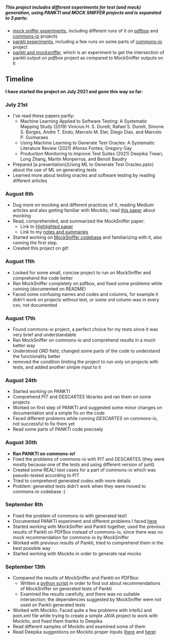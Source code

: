 ##### This project includes different experiments for test (and mock) generation, using _PANKTI_ and _MOCK SNIFFER_ projects and is separated to 3 parts:
- [mock sniffer experiments](mock-sniffer-experiments/README.md), including different runs of it on [pdfbox](https://github.com/apache/pdfbox) and [commons-io](https://github.com/carlspring/commons-io) projects
- [pankti experiments](pankti-experiments/README.md), including a few runs on some parts of [commons-io](https://github.com/carlspring/commons-io) project
- [pankti and mocksniffer](pankti-and-mocksniffer), which is an experiment to get the intersection of pankti output on _pdfbox_ project as compared to MockSniffer outputs on it

## Timeline
**I have started the project on July 2021 and gone this way so far:**
### July 21st
- I've read these papers partly:
  - Machine Learning Applied to Software Testing: A Systematic Mapping Study (2019) Vinicius H. S. Durelli, Rafael S. Durelli, Simone S. Borges, Andre T. Endo, Marcelo M. Eler, Diego Dias, and Marcelo P. Guimaraes
  - Using Machine Learning to Generate Test Oracles: A Systematic Literature Review (2021) Afonso Fontes, Gregory Gay
  - Production Monitoring to Improve Test Suites (2021) Deepika Tiwari, Long Zhang, Martin Monperrus, and Benoit Baudry
- Prepared [a presentation](Using ML to Generate Test Oracles.pptx) about the use of ML on generating tests
- Learned more about testing oracles and software testing by reading different articles

### August 6th
- Dug more on mocking and different practices of it, reading Medium articles and also getting familiar with Mockito, read [this paper](https://link.springer.com/article/10.1007/s10664-018-9663-0) about mocking
- Read, comprehended, and summarized the MockSniffer paper:
  - Link to [Highlighted paper](https://kami.app/2k1-sTH-Z2v)
  - Link to my [notes and summaries](https://docs.google.com/document/d/1my1nfR7acrVHna_H-ZO6knYoweI6twsjOlN72oKugLU/edit?usp=sharing)
- Started working on [MockSniffer codebase](https://github.com/henryhchchc/MockSniffer) and familiarizing with it, also running the first step.
- Created this project on git!

### August 11th
- Looked for some small, concise project to run on MockSniffer and comprehend the code better
- Ran MockSniffer completely on pdfbox, and fixed some problems while running (documented on README)
- Faced some confusing names and codes and columns, for example it didn't work on projects without test, or some _ord_ column was in every csv, not documented

### August 17th
- Found commons-io project, a perfect choice for my tests since it was very brief and understandable
- Ran MockSniffer on commons-io and comprehend results in a much better way
- Understood _ORD_ field, changed some parts of the code to understand the functionality better
- removed the condition limiting the project to run only on projects with tests, and added another simple input to it

### August 24th
- Started working on PANKTI
- Comprehend _PIT_ and _DESCARTES_ libraries and ran them on some projects
- Worked on first step of PANKTI and suggested some minor changes on documentation and a simple fix on the code
- Faced different problems while running _DESCARTES_ on commons-io, not successful to fix them yet
- Read some parts of PANKTI code precisely

### August 30th
- **Ran PANKTI on commons-io!**
- Fixed the problems of commons-io with PIT and DESCARTES (they were mostly because one of the tests and using different version of junit)
- Created some REAL! test cases for a part of commons-io which was pseudo-tested according to PIT
- Tried to comprehend generated codes with more details
- Problem: generated tests didn't work when they were moved to commons-io codebase :(

### September 8th
- Fixed the problem of commons-io with generated test! 
- Documented PANKTI experiment and different problems I faced [here](pankti-experiments/README.md)
- Started working with MockSniffer and Pankti together, used the previous results of Pankti on PDFBox instead of commons-io, since there was no mock recommendation for commons-io by MockSniffer
- Worked with previous results of Pankti, tried to comprehend them in the best possible way
- Started working with Mockito in order to generate real mocks

### September 13th
- Compared the results of MockSniffer and Pankti on PDFBox:
  - Written a [python script](pankti-and-mocksniffer/pdfbox/get-intersection.py) in order to find out about recommendations of MockSniffer on generated tests of Pankti
  - Examined the results carefully, and there was no suitable intersection; the dependencies suggested by MockSniffer were not used on Pankti generated tests
- Worked with Mockito. Faced quite a few problems with IntelliJ and pom.xml file while trying to create a simple JAVA project to work with Mockito, and fixed them thanks to Deepika
- Read different samples of Mockito and examined some of them
- Read Deepika suggestions on Mockito proper inputs ([here](https://github.com/Deee92/journal/blob/master/notes/mocking-prelim.md) and [here](https://github.com/Deee92/journal/blob/master/notes/mocking-basics.md))
